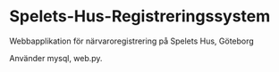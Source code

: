 # Spelets-Hus-Registreringssystem
Webbapplikation för närvaroregistrering på Spelets Hus, Göteborg

Använder mysql, web.py.
